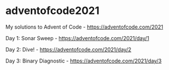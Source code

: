 # adventofcode2021

My solutions to Advent of Code - https://adventofcode.com/2021


Day 1: Sonar Sweep - https://adventofcode.com/2021/day/1

Day 2: Dive! - https://adventofcode.com/2021/day/2

Day 3: Binary Diagnostic - https://adventofcode.com/2021/day/3
